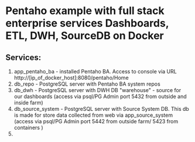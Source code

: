 # Pentaho example with full stack enterprise services Dashboards, ETL, DWH, SourceDB on Docker
 
## Services:

 1) app_pentaho_ba - installed Pentaho BA. Access to console via URL http://[ip_of_docker_host]:8080/pentaho/Home
 2) db_repo - PostgreSQL server with Pentaho BA system repos
 3) db_dwh - PostgreSQL server with DWH DB "warehouse" - source for our dashboards (access via psql/PG Admin port 5432 from outside and inside farm)
 4) db_source_system - PostgreSQL server with Source System DB. This db is made for store data collected from web via app_source_system (access via psql/PG Admin port 5442 from outside farm/ 5423 from containers )
 5)


 
